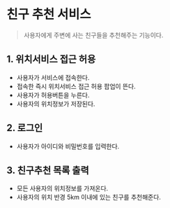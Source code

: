 # 친구 추천 서비스
> 사용자에게 주변에 사는 친구들을 추천해주는 기능이다.

## 1. 위치서비스 접근 허용
* 사용자가 서비스에 접속한다. 
* 접속한 즉시 위치서비스 접근 허용 팝업이 뜬다. 
* 사용자가 허용버튼을 누른다. 
* 사용자의 위치정보가 저장된다. 

## 2. 로그인
* 사용자가 아이디와 비밀번호를 입력한다.
   

## 3. 친구추천 목록 출력 
* 모든 사용자의 위치정보를 가져온다.
* 사용자의 위치 반경 5km 이내에 있는 친구를 추천해준다. 